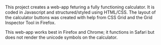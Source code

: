 This project creates a web-app feturing a fully functioning calculator.  It is coded in Javascript and structured/styled using HTML/CSS.  The layout of the calculator buttons was created with help from CSS Grid and the Grid Inspector Tool in Firefox.  


This web-app works best in Firefox and Chrome; it functions in Safari but does not render the unicode symbols on the calculator.